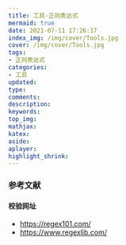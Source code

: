```yaml
---
title: 工具-正则表达式
mermaid: true
date: 2021-07-11 17:26:17
index_img: /img/cover/Tools.jpg
cover: /img/cover/Tools.jpg
tags:
- 正则表达式
categories:
- 工具
updated:
type:
comments:
description:
keywords:
top_img:
mathjax:
katex:
aside:
aplayer:
highlight_shrink:
---
```


### 参考文献

#### 校验网址

* https://regex101.com/
* https://www.regexlib.com/


